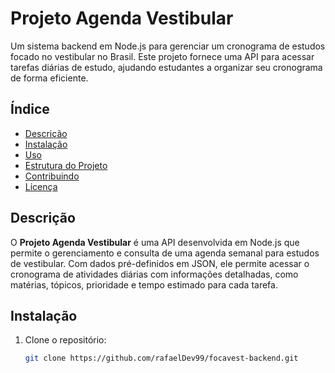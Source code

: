 # Projeto Agenda Vestibular

Um sistema backend em Node.js para gerenciar um cronograma de estudos focado no vestibular no Brasil. Este projeto fornece uma API para acessar tarefas diárias de estudo, ajudando estudantes a organizar seu cronograma de forma eficiente.

## Índice

- [Descrição](#descrição)
- [Instalação](#instalação)
- [Uso](#uso)
- [Estrutura do Projeto](#estrutura-do-projeto)
- [Contribuindo](#contribuindo)
- [Licença](#licença)

## Descrição

O **Projeto Agenda Vestibular** é uma API desenvolvida em Node.js que permite o gerenciamento e consulta de uma agenda semanal para estudos de vestibular. Com dados pré-definidos em JSON, ele permite acessar o cronograma de atividades diárias com informações detalhadas, como matérias, tópicos, prioridade e tempo estimado para cada tarefa.

## Instalação

1. Clone o repositório:

   ```bash
   git clone https://github.com/rafaelDev99/focavest-backend.git
